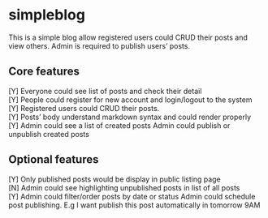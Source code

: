 # simpleblog
This is a simple blog
allow registered users could CRUD their posts and view others. 
Admin is required to publish users’ posts. 
## Core features 
[Y] Everyone could see list of posts and check their detail <br>
[Y] People could register for new account and login/logout to the system <br>
[Y] Registered users could CRUD their posts. <br>
[Y] Posts’ body understand markdown syntax and could render properly <br>
[Y] Admin could see a list of created posts Admin could publish or unpublish created posts <br>

## Optional features 
[Y] Only published posts would be display in public listing page <br>
[N] Admin could see highlighting unpublished posts in list of all posts <br> 
[Y] Admin could filter/order posts by date or status Admin could schedule post publishing. E.g I want publish this post automatically in tomorrow 9AM

